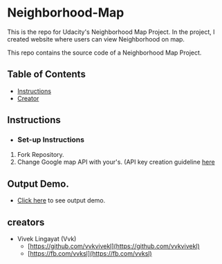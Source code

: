 # Neighborhood-Map
This is the repo for Udacity's Neighborhood Map Project. In the project, I created website where users can view Neighborhood on map.

This repo contains the source code of a Neighborhood Map Project.

## Table of Contents

* [Instructions](#instructions)
* [Creator](#creators)

## Instructions

* ### Set-up Instructions
 1. Fork Repository.
 2. Change Google map API with your's. (API key creation guideline [here](https://developers.google.com/maps/documentation/javascript/get-api-key)

## Output Demo.

 * [Click here](https://udacityp5.wevands.com) to see output demo.
 
## creators

* Vivek Lingayat (Vvk)
    - [https://github.com/vvkvivekl](https://github.com/vvkvivekl)
    - [https://fb.com/vvksl](https://fb.com/vvksl)
